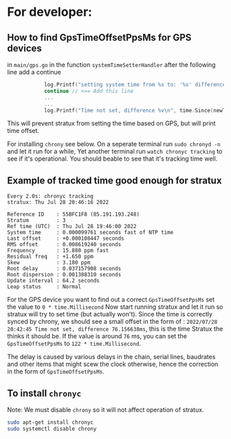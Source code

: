 # For developer:

## How to find GpsTimeOffsetPpsMs for GPS devices

in `main/gps.go` in the function `systemTimeSetterHandler` after the following line add a continue
```go
			log.Printf("setting system time from %s to: '%s' difference %s\n", time.Now().Format("20060102 15:04:05.000"), setStr, time.Since(newTime))
			continue // <== Add this line
			...
			...
			log.Printf("Time not set, difference %v\n", time.Since(newTime)) // <== Enable this line
```
This will prevent stratux from setting the time based on GPS, but will print time offset.

For installing `chrony` see below.
On a seperate terminal run `sudo chronyd -n` and let it run for a while, Yet another terminal run `watch chronyc tracking` to see if it's operational.
You should beable to see that it's tracking time well.

## Example of tracked time good enough for stratux
```
Every 2.0s: chronyc tracking                                                                                                                                            stratux: Thu Jul 28 20:46:16 2022

Reference ID    : 55BFC1F8 (85.191.193.248)
Stratum         : 3
Ref time (UTC)  : Thu Jul 28 19:46:00 2022
System time     : 0.000099761 seconds fast of NTP time
Last offset     : +0.000108447 seconds
RMS offset      : 0.008619240 seconds
Frequency       : 15.880 ppm fast
Residual freq   : +1.650 ppm
Skew            : 3.180 ppm
Root delay      : 0.037157908 seconds
Root dispersion : 0.001388310 seconds
Update interval : 64.2 seconds
Leap status     : Normal
```

For the GPS device you want to find out a correct `GpsTimeOffsetPpsMs` set the value to `0 * time.Millisecond`
Now start running stratux and let it run so stratux will try to set time (but actually won't). Since the time is correctly synced by chrony,
we should see a small offset in the form of : `2022/07/28 20:42:45 Time not set, difference 76.156638ms`,
this is the time Stratux the thinks it should be. If the value is around `76` ms, you can set the `GpsTimeOffsetPpsMs`
to `122 * time.Millisecond`.

The delay is caused by various delays in the chain, serial lines, baudrates and other items that might scew the clock otherwise,
hence the correction in the form of `GpsTimeOffsetPpsMs`.

## To install `chronyc`

Note: We must disable `chrony` so it will not affect operation of stratux.

```bash
sudo apt-get install chronyc
sudo systemctl disable chrony
```
